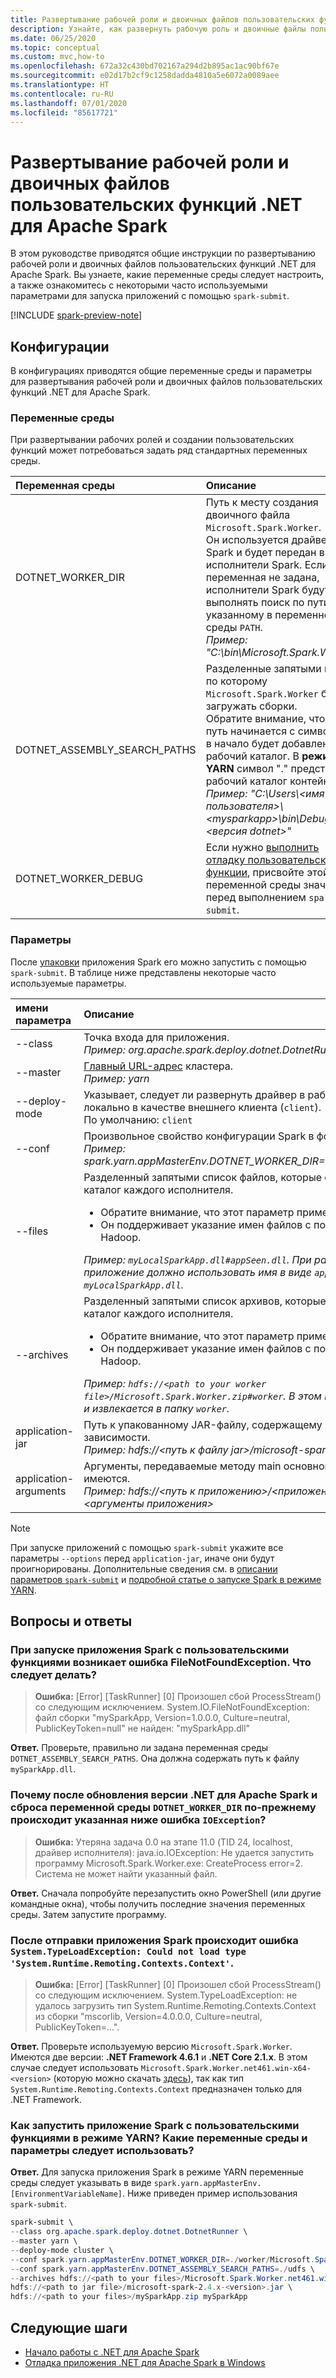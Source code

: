 ```yaml
---
title: Развертывание рабочей роли и двоичных файлов пользовательских функций .NET для Apache Spark
description: Узнайте, как развернуть рабочую роль и двоичные файлы пользовательских функций .NET для Apache Spark.
ms.date: 06/25/2020
ms.topic: conceptual
ms.custom: mvc,how-to
ms.openlocfilehash: 672a32c430bd702167a294d2b895ac1ac90bf67e
ms.sourcegitcommit: e02d17b2cf9c1258dadda4810a5e6072a0089aee
ms.translationtype: HT
ms.contentlocale: ru-RU
ms.lasthandoff: 07/01/2020
ms.locfileid: "85617721"
---
```

# <a name="deploy-net-for-apache-spark-worker-and-user-defined-function-binaries"></a>Развертывание рабочей роли и двоичных файлов пользовательских функций .NET для Apache Spark

В этом руководстве приводятся общие инструкции по развертыванию рабочей роли и двоичных файлов пользовательских функций .NET для Apache Spark. Вы узнаете, какие переменные среды следует настроить, а также ознакомитесь с некоторыми часто используемыми параметрами для запуска приложений с помощью `spark-submit`.

[!INCLUDE [spark-preview-note](../../../includes/spark-preview-note.md)]

## <a name="configurations"></a>Конфигурации
В конфигурациях приводятся общие переменные среды и параметры для развертывания рабочей роли и двоичных файлов пользовательских функций .NET для Apache Spark.

### <a name="environment-variables"></a>Переменные среды
При развертывании рабочих ролей и создании пользовательских функций может потребоваться задать ряд стандартных переменных среды.

| Переменная среды         | Описание
| :--------------------------- | :----------
| DOTNET_WORKER_DIR            | Путь к месту создания двоичного файла <code>Microsoft.Spark.Worker</code>.</br>Он используется драйвером Spark и будет передан в исполнители Spark. Если эта переменная не задана, исполнители Spark будут выполнять поиск по пути, указанному в переменной среды <code>PATH</code>.</br>_Пример: "C:\bin\Microsoft.Spark.Worker"_
| DOTNET_ASSEMBLY_SEARCH_PATHS | Разделенные запятыми пути, по которому <code>Microsoft.Spark.Worker</code> будет загружать сборки.</br>Обратите внимание, что, если путь начинается с символа ".", в начало будет добавлен рабочий каталог. В **режиме YARN** символ "." представляет рабочий каталог контейнера.</br>_Пример: "C:\Users\\&lt;имя пользователя&gt;\\&lt;mysparkapp&gt;\bin\Debug\\&lt;версия dotnet&gt;"_
| DOTNET_WORKER_DEBUG          | Если нужно <a href="https://github.com/dotnet/spark/blob/master/docs/developer-guide.md#debugging-user-defined-function-udf">выполнить отладку пользовательской функции</a>, присвойте этой переменной среды значение <code>1</code> перед выполнением <code>spark-submit</code>.

### <a name="parameter-options"></a>Параметры
После [упаковки](https://spark.apache.org/docs/latest/submitting-applications.html#bundling-your-applications-dependencies) приложения Spark его можно запустить с помощью `spark-submit`. В таблице ниже представлены некоторые часто используемые параметры.

| имени параметра        | Описание
| :---------------------| :----------
| --class               | Точка входа для приложения.</br>_Пример: org.apache.spark.deploy.dotnet.DotnetRunner_
| --master              | <a href="https://spark.apache.org/docs/latest/submitting-applications.html#master-urls">Главный URL-адрес</a> кластера.</br>_Пример: yarn_
| --deploy-mode         | Указывает, следует ли развернуть драйвер в рабочих узлах (<code>cluster</code>) или локально в качестве внешнего клиента (<code>client</code>).</br>По умолчанию: <code>client</code>
| --conf                | Произвольное свойство конфигурации Spark в формате <code>key=value</code>.</br>_Пример: spark.yarn.appMasterEnv.DOTNET_WORKER_DIR=.\worker\Microsoft.Spark.Worker_
| --files               | Разделенный запятыми список файлов, которые следует поместить в рабочий каталог каждого исполнителя.<br/><ul><li>Обратите внимание, что этот параметр применим только в режиме YARN.</li><li>Он поддерживает указание имен файлов с помощью символа #, как в Hadoop.</br></ul>_Пример: <code>myLocalSparkApp.dll#appSeen.dll</code>. При работе в режиме YARN приложение должно использовать имя в виде <code>appSeen.dll</code> для ссылки на <code>myLocalSparkApp.dll</code>._</li>
| --archives          | Разделенный запятыми список архивов, которые следует извлечь в рабочий каталог каждого исполнителя.</br><ul><li>Обратите внимание, что этот параметр применим только в режиме YARN.</li><li>Он поддерживает указание имен файлов с помощью символа #, как в Hadoop.</br></ul>_Пример: <code>hdfs://&lt;path to your worker file&gt;/Microsoft.Spark.Worker.zip#worker</code>. В этом примере ZIP-файл копируется и извлекается в папку <code>worker</code>._</li>
| application-jar       | Путь к упакованному JAR-файлу, содержащему приложение и все зависимости.</br>_Пример: hdfs://&lt;путь к файлу jar&gt;/microsoft-spark-&lt;версия&gt;.jar_
| application-arguments | Аргументы, передаваемые методу main основного класса, если таковые имеются.</br>_Пример: hdfs://&lt;путь к приложению&gt;/&lt;приложение&gt;.zip &lt;имя приложения&gt; &lt;аргументы приложения&gt;_

> [!NOTE]
> При запуске приложений с помощью `spark-submit` укажите все параметры `--options` перед `application-jar`, иначе они будут проигнорированы. Дополнительные сведения см. в [описании параметров `spark-submit`](https://spark.apache.org/docs/latest/submitting-applications.html) и [подробной статье о запуске Spark в режиме YARN](https://spark.apache.org/docs/latest/running-on-yarn.html).

## <a name="frequently-asked-questions"></a>Вопросы и ответы
### <a name="when-i-run-a-spark-app-with-udfs-i-get-a-filenotfoundexception-error-what-should-i-do"></a>При запуске приложения Spark с пользовательскими функциями возникает ошибка FileNotFoundException. Что следует делать?
> **Ошибка:** [Error] [TaskRunner] [0] Произошел сбой ProcessStream() со следующим исключением. System.IO.FileNotFoundException: файл сборки "mySparkApp, Version=1.0.0.0, Culture=neutral, PublicKeyToken=null" не найден: "mySparkApp.dll"

**Ответ.** Проверьте, правильно ли задана переменная среды `DOTNET_ASSEMBLY_SEARCH_PATHS`. Она должна содержать путь к файлу `mySparkApp.dll`.

### <a name="after-i-upgraded-my-net-for-apache-spark-version-and-reset-the-dotnet_worker_dir-environment-variable-why-do-i-still-get-the-following-ioexception-error"></a>Почему после обновления версии .NET для Apache Spark и сброса переменной среды `DOTNET_WORKER_DIR` по-прежнему происходит указанная ниже ошибка `IOException`?
> **Ошибка:** Утеряна задача 0.0 на этапе 11.0 (TID 24, localhost, драйвер исполнителя): java.io.IOException: Не удается запустить программу Microsoft.Spark.Worker.exe: CreateProcess error=2. Система не может найти указанный файл.

**Ответ.** Сначала попробуйте перезапустить окно PowerShell (или другие командные окна), чтобы получить последние значения переменных среды. Затем запустите программу.

### <a name="after-submitting-my-spark-application-i-get-the-error-systemtypeloadexception-could-not-load-type-systemruntimeremotingcontextscontext"></a>После отправки приложения Spark происходит ошибка `System.TypeLoadException: Could not load type 'System.Runtime.Remoting.Contexts.Context'`.
> **Ошибка:** [Error] [TaskRunner] [0] Произошел сбой ProcessStream() со следующим исключением. System.TypeLoadException: не удалось загрузить тип System.Runtime.Remoting.Contexts.Context из сборки "mscorlib, Version=4.0.0.0, Culture=neutral, PublicKeyToken=...".

**Ответ.** Проверьте используемую версию `Microsoft.Spark.Worker`. Имеются две версии: **.NET Framework 4.6.1** и **.NET Core 2.1.x**. В этом случае следует использовать `Microsoft.Spark.Worker.net461.win-x64-<version>` (которую можно скачать [здесь](https://github.com/dotnet/spark/releases)), так как тип `System.Runtime.Remoting.Contexts.Context` предназначен только для .NET Framework.

### <a name="how-do-i-run-my-spark-application-with-udfs-on-yarn-which-environment-variables-and-parameters-should-i-use"></a>Как запустить приложение Spark с пользовательскими функциями в режиме YARN? Какие переменные среды и параметры следует использовать?

**Ответ.** Для запуска приложения Spark в режиме YARN переменные среды следует указывать в виде `spark.yarn.appMasterEnv.[EnvironmentVariableName]`. Ниже приведен пример использования `spark-submit`.

```powershell
spark-submit \
--class org.apache.spark.deploy.dotnet.DotnetRunner \
--master yarn \
--deploy-mode cluster \
--conf spark.yarn.appMasterEnv.DOTNET_WORKER_DIR=./worker/Microsoft.Spark.Worker-<version> \
--conf spark.yarn.appMasterEnv.DOTNET_ASSEMBLY_SEARCH_PATHS=./udfs \
--archives hdfs://<path to your files>/Microsoft.Spark.Worker.net461.win-x64-<version>.zip#worker,hdfs://<path to your files>/mySparkApp.zip#udfs \
hdfs://<path to jar file>/microsoft-spark-2.4.x-<version>.jar \
hdfs://<path to your files>/mySparkApp.zip mySparkApp
```

## <a name="next-steps"></a>Следующие шаги

* [Начало работы с .NET для Apache Spark](../tutorials/get-started.md)
* [Отладка приложения .NET для Apache Spark в Windows](debug.md)
